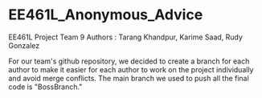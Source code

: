 # EE461L_Anonymous_Advice
EE461L Project Team 9
Authors : Tarang Khandpur, Karime Saad, Rudy Gonzalez

For our team's github repository, we decided to create a branch for each author to make it easier for each author to work on the project individually and avoid merge conflicts. The main branch we used to push all the final code is "BossBranch." 
